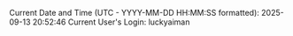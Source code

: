 Current Date and Time (UTC - YYYY-MM-DD HH:MM:SS formatted): 2025-09-13 20:52:46
Current User's Login: luckyaiman
